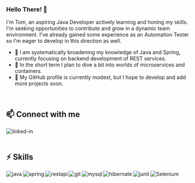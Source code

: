 ### Hello There! 👋
I'm Tom, an aspiring Java Developer actively learning and honing my skills. I'm seeking opportunities to contribute and grow in a dynamic team environment. I've already gained some experience as an Automation Tester so I'm eager to develop in this direction as well.

- 🌱 I am systematically broadening my knowledge of Java and Spring, currently focusing on backend development of REST services.
- 🔭 In the short term I plan to dive a bit into worlds of microservices and containers.
- 💬 My GitHub profile is currently modest, but I hope to develop and add more projects soon.
  
<br>

## 📫 Connect with me 
[<img align="left" alt="linked-in" src="https://img.shields.io/badge/linkedin-%230077B5.svg?&style=for-the-badge&logo=linkedin&logoColor=white" />](https://www.linkedin.com/in/tomasz-wiszynski/)
<br>
<br>

## ⚡ Skills
<img align="left" alt="java" src="https://img.shields.io/badge/Java-E6892E?style=for-the-badge&logo=openjdk&logoColor=white" />
<img align="left" alt="spring" src="https://img.shields.io/badge/spring-%236DB33F.svg?&style=for-the-badge&logo=spring&logoColor=white" />
<img align="left" alt="restapi" src="https://img.shields.io/badge/REST%20API-%23B201DA.svg?&style=for-the-badge&logo=junit&logoColor=white" />
<img align="left" alt="git" src="https://img.shields.io/badge/git-%23F05032.svg?&style=for-the-badge&logo=git&logoColor=white" />
<img align="left" alt="mysql" src="https://img.shields.io/badge/mySQL-%234479A1.svg?&style=for-the-badge&logo=mysql&logoColor=white" />
<img align="left" alt="hibernate" src="https://img.shields.io/badge/Hibernate-%2359666C.svg?&style=for-the-badge&logo=hibernate&logoColor=white" />
<img align="left" alt="junit" src="https://img.shields.io/badge/jUnit-%2325A162.svg?&style=for-the-badge&logo=junit5&logoColor=white" />
<img align="left" alt="Selenium" src="https://img.shields.io/badge/Selenium-%237bc769.svg?&style=for-the-badge&logo=selenium&logoColor=white" />


<br>
<br>

<!--
**twiszynski/twiszynski** is a ✨ _special_ ✨ repository because its `README.md` (this file) appears on your GitHub profile.

Here are some ideas to get you started:

- 🔭 I’m currently working on ...
- 🌱 I’m currently learning ...
- 👯 I’m looking to collaborate on ...
- 🤔 I’m looking for help with ...
- 💬 Ask me about ...
- 📫 How to reach me: ...
- 😄 Pronouns: ...
- ⚡ Fun fact: ...
- 👋 Hello?...
-->
